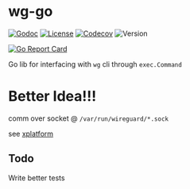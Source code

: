 # wg-go

[![Godoc](http://img.shields.io/badge/godoc-reference-5272b4.svg?maxAge=31536000&style=for-the-badge)](http://godoc.org/github.com/seankhliao/go-wg)
[![License](https://img.shields.io/github/license/seankhliao/go-wg.svg?style=for-the-badge)](githib.com/seankhliao/go-wg)
[![Codecov](https://img.shields.io/codecov/c/github/seankhliao/go-wg.svg?style=for-the-badge)](https://codecov.io/gh/seankhliao/go-wg)
![Version](https://img.shields.io/github/tag/seankhliao/go-wg.svg?style=for-the-badge)

[![Go Report Card](https://goreportcard.com/badge/github.com/seankhliao/go-wg?style=flat-square)](https://goreportcard.com/report/github.com/seankhliao/go-wg)

Go lib for interfacing with `wg` cli through `exec.Command`

# Better Idea!!!

comm over socket @ `/var/run/wireguard/*.sock`

see [xplatform](https://www.wireguard.com/xplatform/)

## Todo

Write better tests
